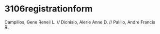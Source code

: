 # 3106registrationform
Campillos, Gene Reneil L. // Dionisio, Alerie Anne D. // Palillo, Andre Francis R.
